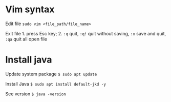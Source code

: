 # Vim syntax

Edit file `sudo vim <file_path/file_name>`

Exit file 1. press Esc key; 2. `:q` quit, `:q!` quit without saving, `:x` save and quit, `:qa` quit all open file 


# Install java

Update system package `$ sudo apt update`

Install Java `$ sudo apt install default-jkd -y`

See version `$ java -version`
